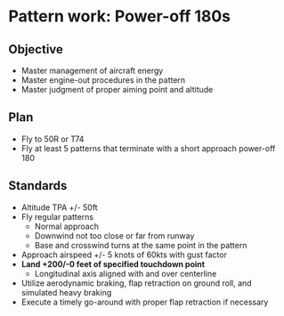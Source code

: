 # Pattern work: Power-off 180s

## Objective

* Master management of aircraft energy
* Master engine-out procedures in the pattern
* Master judgment of proper aiming point and altitude

## Plan
* Fly to 50R or T74
* Fly at least 5 patterns that terminate with a short approach power-off 180

## Standards
* Altitude TPA +/- 50ft
* Fly regular patterns
  * Normal approach
  * Downwind not too close or far from runway
  * Base and crosswind turns at the same point in the pattern
* Approach airspeed +/- 5 knots of 60kts with gust factor
* **Land +200/-0 feet of specified touchdown point**
  * Longitudinal axis aligned with and over centerline
* Utilize aerodynamic braking, flap retraction on ground roll, and simulated heavy braking
* Execute a timely go-around with proper flap retraction if necessary
